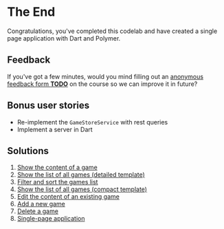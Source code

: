 # The End
Congratulations, you've completed this codelab and have created a single page application with Dart and Polymer.

## Feedback
If you've got a few minutes, would you mind filling out an [anonymous feedback form **TODO**]() on the course so we can improve it in future?

## Bonus user stories

- Re-implement the `GameStoreService` with rest queries
- Implement a server in Dart

## Solutions

1. [Show the content of a game](../../compare/master...user-story-1)
2. [Show the list of all games (detailed template)](../../compare/user-story-1...user-story-2)
3. [Filter and sort the games list](../../compare/user-story-2...user-story-3)
4. [Show the list of all games (compact template)](../../compare/user-story-3...user-story-4)
5. [Edit the content of an existing game](../../compare/user-story-4...user-story-5)
6. [Add a new game](../../compare/user-story-5...user-story-6)
7. [Delete a game](../../compare/user-story-6...user-story-7)
8. [Single-page application](../../compare/user-story-7...user-story-8)
